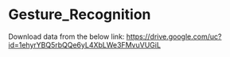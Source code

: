 # Gesture_Recognition

Download data from the below link:
 https://drive.google.com/uc?id=1ehyrYBQ5rbQQe6yL4XbLWe3FMvuVUGiL
